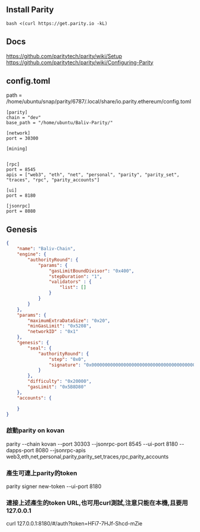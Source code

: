 ## Install Parity ##
```
bash <(curl https://get.parity.io -kL)
```

## Docs ##
https://github.com/paritytech/parity/wiki/Setup  
https://github.com/paritytech/parity/wiki/Configuring-Parity  

## config.toml ##
path = /home/ubuntu/snap/parity/6787/.local/share/io.parity.ethereum/config.toml
```
[parity]
chain = "dev"
base_path = "/home/ubuntu/Baliv-Parity/"

[network]
port = 30300

[mining]


[rpc]
port = 8545
apis = ["web3", "eth", "net", "personal", "parity", "parity_set", "traces", "rpc", "parity_accounts"]

[ui]
port = 8180

[jsonrpc]
port = 8080
```

## Genesis ##
```json
{
    "name": "Baliv-Chain",
    "engine": {
        "authorityRound": {
            "params": {
                "gasLimitBoundDivisor": "0x400",
                "stepDuration": "1",
                "validators" : {
                    "list": []
                }
            }
        }
    },
    "params": {
        "maximumExtraDataSize": "0x20",
        "minGasLimit": "0x5208",
        "networkID" : "0x1"
    },
    "genesis": {
        "seal": {
            "authorityRound": {
                "step": "0x0",
                "signature": "0x0000000000000000000000000000000000000000000000000000000000000000000000000000000000000000000000000000000000000000000000000000000000"
            }
        },
        "difficulty": "0x20000",
        "gasLimit": "0x5B8D80"
    },
    "accounts": {

    }
}
```

### 啟動parity on kovan ###
parity --chain kovan --port 30303 --jsonrpc-port 8545 --ui-port 8180 --dapps-port 8080 --jsonrpc-apis web3,eth,net,personal,parity,parity_set,traces,rpc,parity_accounts

### 產生可連上parity的token ###
parity signer new-token --ui-port 8180

### 連接上述產生的token URL,也可用curl測試,注意只能在本機,且要用127.0.0.1 ###
curl 127.0.0.1:8180/#/auth?token=HFi7-7HJf-Shcd-mZie
